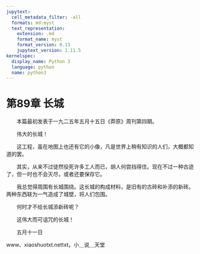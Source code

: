 ```yaml
---
jupytext:
  cell_metadata_filter: -all
  formats: md:myst
  text_representation:
    extension: .md
    format_name: myst
    format_version: 0.13
    jupytext_version: 1.11.5
kernelspec:
  display_name: Python 3
  language: python
  name: python3
---
```

# 第89章  长城 

　　本篇最初发表于一九二五年五月十五日《莽原》周刊第四期。 

　　伟大的长城！ 

　　这工程，虽在地图上也还有它的小像，凡是世界上稍有知识的人们，大概都知道的罢。 

　　其实，从来不过徒然役死许多工人而已，胡人何尝挡得住。现在不过一种古迹了，但一时也不会灭尽，或者还要保存它。 

　　我总觉得周围有长城围绕。这长城的构成材料，是旧有的古砖和补添的新砖。两种东西联为一气造成了城壁，将人们包围。 

　　何时才不给长城添新砖呢？ 

　　这伟大而可诅咒的长城！ 

　　五月十一日 

www、xiaoshuotxt.nettxt。小＿说＿天堂 

